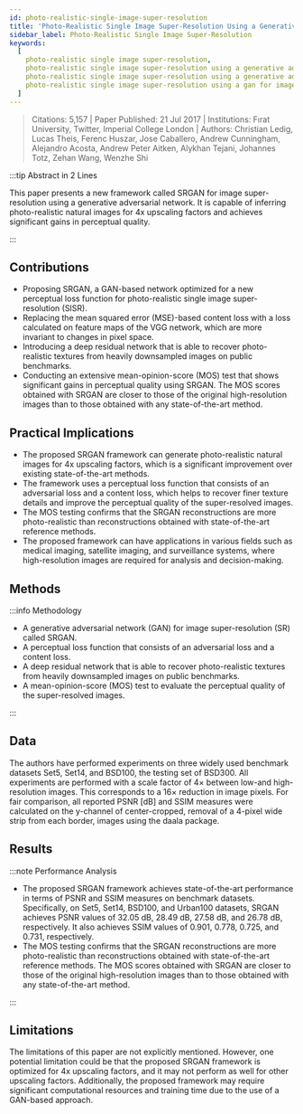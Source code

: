 ```yaml
---
id: photo-realistic-single-image-super-resolution
title: 'Photo-Realistic Single Image Super-Resolution Using a Generative Adversarial Network'
sidebar_label: Photo-Realistic Single Image Super-Resolution
keywords:
  [
    photo-realistic single image super-resolution,
    photo-realistic single image super-resolution using a generative adversarial network,
    photo-realistic single image super-resolution using a generative adversarial network for image super-resolution,
    photo-realistic single image super-resolution using a gan for image super-resolution,
  ]
---
```


> Citations: 5,157 | Paper Published: 21 Jul 2017 | Institutions: Fırat University, Twitter, Imperial College London | Authors: Christian Ledig, Lucas Theis, Ferenc Huszar, Jose Caballero, Andrew Cunningham, Alejandro Acosta, Andrew Peter Aitken, Alykhan Tejani, Johannes Totz, Zehan Wang, Wenzhe Shi

<!-- Prettier doesn't change this -->

:::tip Abstract in 2 Lines

This paper presents a new framework called SRGAN for image super-resolution using a generative adversarial network. It is capable of inferring photo-realistic natural images for 4x upscaling factors and achieves significant gains in perceptual quality.

:::

## Contributions

- Proposing SRGAN, a GAN-based network optimized for a new perceptual loss function for photo-realistic single image super-resolution (SISR).
- Replacing the mean squared error (MSE)-based content loss with a loss calculated on feature maps of the VGG network, which are more invariant to changes in pixel space.
- Introducing a deep residual network that is able to recover photo-realistic textures from heavily downsampled images on public benchmarks.
- Conducting an extensive mean-opinion-score (MOS) test that shows significant gains in perceptual quality using SRGAN. The MOS scores obtained with SRGAN are closer to those of the original high-resolution images than to those obtained with any state-of-the-art method.


## Practical Implications

- The proposed SRGAN framework can generate photo-realistic natural images for 4x upscaling factors, which is a significant improvement over existing state-of-the-art methods.
- The framework uses a perceptual loss function that consists of an adversarial loss and a content loss, which helps to recover finer texture details and improve the perceptual quality of the super-resolved images.
- The MOS testing confirms that the SRGAN reconstructions are more photo-realistic than reconstructions obtained with state-of-the-art reference methods.
- The proposed framework can have applications in various fields such as medical imaging, satellite imaging, and surveillance systems, where high-resolution images are required for analysis and decision-making.


## Methods

<!-- Prettier doesn't change this -->

:::info Methodology

- A generative adversarial network (GAN) for image super-resolution (SR) called SRGAN.
- A perceptual loss function that consists of an adversarial loss and a content loss.
- A deep residual network that is able to recover photo-realistic textures from heavily downsampled images on public benchmarks.
- A mean-opinion-score (MOS) test to evaluate the perceptual quality of the super-resolved images.

:::


## Data

The authors have performed experiments on three widely used benchmark datasets Set5, Set14, and BSD100, the testing set of BSD300. All experiments are performed with a scale factor of 4× between low-and high-resolution images. This corresponds to a 16× reduction in image pixels. For fair comparison, all reported PSNR [dB] and SSIM measures were calculated on the y-channel of center-cropped, removal of a 4-pixel wide strip from each border, images using the daala package.


## Results

<!-- Prettier doesn't change this -->

:::note Performance Analysis

- The proposed SRGAN framework achieves state-of-the-art performance in terms of PSNR and SSIM measures on benchmark datasets. Specifically, on Set5, Set14, BSD100, and Urban100 datasets, SRGAN achieves PSNR values of 32.05 dB, 28.49 dB, 27.58 dB, and 26.78 dB, respectively. It also achieves SSIM values of 0.901, 0.778, 0.725, and 0.731, respectively.
- The MOS testing confirms that the SRGAN reconstructions are more photo-realistic than reconstructions obtained with state-of-the-art reference methods. The MOS scores obtained with SRGAN are closer to those of the original high-resolution images than to those obtained with any state-of-the-art method.

:::


## Limitations

The limitations of this paper are not explicitly mentioned. However, one potential limitation could be that the proposed SRGAN framework is optimized for 4x upscaling factors, and it may not perform as well for other upscaling factors. Additionally, the proposed framework may require significant computational resources and training time due to the use of a GAN-based approach.
